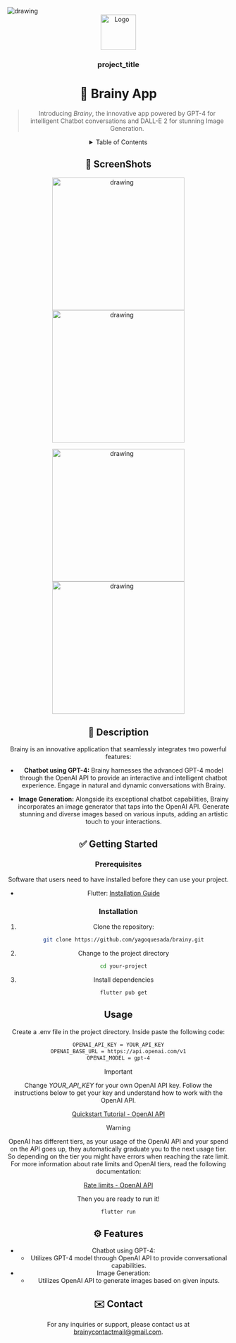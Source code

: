 <a name="readme-top"></a>

<img src="./assets/readme/mockup_app.png" alt="drawing"/>

<br />
<div align="center">
  <a href="https://github.com/github_username/repo_name">
    <img src="images/logo.png" alt="Logo" width="80" height="80">
  </a>

<h3 align="center">project_title</h3>

# 🧠 Brainy App

> Introducing *Brainy*, the innovative app powered by GPT-4 for intelligent Chatbot conversations and DALL-E 2 for stunning Image Generation.

<!-- TABLE OF CONTENTS -->
<details>
  <summary>Table of Contents</summary>
  <ol>
    <li>
      <a href="#about-the-project">About The Project</a>
      <ul>
        <li><a href="#built-with">ScreenShots</a></li>
        <li><a href="#built-with">Built With</a></li>
      </ul>
    </li>
    <li>
      <a href="#getting-started">Getting Started</a>
      <ul>
        <li><a href="#prerequisites">Prerequisites</a></li>
        <li><a href="#installation">Installation</a></li>
      </ul>
    </li>
    <li><a href="#usage">Usage</a></li>
    <li><a href="#roadmap">Roadmap</a></li>
    <li><a href="#contributing">Contributing</a></li>
    <li><a href="#license">License</a></li>
    <li><a href="#contact">Contact</a></li>
    <li><a href="#acknowledgments">Acknowledgments</a></li>
  </ol>
</details>

## 📸 ScreenShots
<p align="center">
  <img src="./assets/readme/landing_screen.png" alt="drawing" width="300"/> <img src="./assets/readme/home_screen_full.png" alt="drawing" width="300"/>
</p>

<p align="center">
  <img src="./assets/readme/chat_screen_full.png" alt="drawing" width="300"/> <img src="./assets/readme/image_generated_screen.png" alt="drawing" width="300"/>
</p>

## 📄 Description
Brainy is an innovative application that seamlessly integrates two powerful features:

- **Chatbot using GPT-4:**
  Brainy harnesses the advanced GPT-4 model through the OpenAI API to provide an interactive and intelligent chatbot experience. Engage in natural and dynamic conversations with Brainy.

- **Image Generation:**
  Alongside its exceptional chatbot capabilities, Brainy incorporates an image generator that taps into the OpenAI API. Generate stunning and diverse images based on various inputs, adding an artistic touch to your interactions.

## ✅ Getting Started 

### Prerequisites

Software that users need to have installed before they can use your project.

- Flutter: [Installation Guide](https://flutter.dev/docs/get-started/install)

### Installation

1. Clone the repository:
   ```bash
   git clone https://github.com/yagoquesada/brainy.git
2. Change to the project directory
   ```bash
   cd your-project
3. Install dependencies
   ```bash
   flutter pub get
   
## Usage

Create a .env file in the project directory. Inside paste the following code:

  ```bash
  OPENAI_API_KEY = YOUR_API_KEY
  OPENAI_BASE_URL = https://api.openai.com/v1
  OPENAI_MODEL = gpt-4
  ```

> [!IMPORTANT]
> Change *YOUR_API_KEY* for your own OpenAI API key. Follow the instructions below to get your key and understand how to work with the OpenAI API.
> 
> [Quickstart Tutorial - OpenAI API](https://platform.openai.com/docs/quickstart?context=python)

> [!WARNING]
> OpenAI has different tiers, as your usage of the OpenAI API and your spend on the API goes up, they automatically graduate you to the next usage tier. So depending on the tier you might have errors when reaching the rate limit. For more information about rate limits and OpenAI tiers, read the following documentation:
> 
> [Rate limits - OpenAI API](https://platform.openai.com/docs/guides/rate-limits)  

Then you are ready to run it!
  ```bash
  flutter run
  ```

## ⚙️ Features
- Chatbot using GPT-4:
  - Utilizes GPT-4 model through OpenAI API to provide conversational capabilities.
- Image Generation:
  - Utilizes OpenAI API to generate images based on given inputs.

## ✉️ Contact
For any inquiries or support, please contact us at brainycontactmail@gmail.com.
